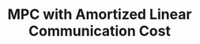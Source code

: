 ---
layout: page
title: MPC with Amortized Linear Communication Cost
pdf: /assets/pdf/LinearCostMPC.pdf
contents: 
    - Course project of <i>Secure Multiparty Computation</i>.
    - We proposed an MPC protocol that achieves the same communication complexity as the best-known protocol in <a href="https://eprint.iacr.org/2019/646">[GLS19]</a>. Our protocol is easier to understand than the protocol in <a href="https://eprint.iacr.org/2019/646">[GLS19]</a>.
importance: 1
category: course
---